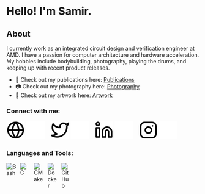 # Hello! I'm Samir.

## About

I currently work as an integrated circuit design and verification engineer at AMD. I have a passion for computer architecture and hardware acceleration. My hobbies include bodybuilding, photography, playing the drums, and keeping up with recent product releases.
- 🔭 Check out my publications here: [Publications](https://scholar.google.com/citations?user=oGxgnxcAAAAJ&hl=en)
- 📷 Check out my photography here: [Photography](https://samirmitha.com/photography)
- 🎨 Check out my artwork here: [Artwork](https://samirmitha.com/wallpapers-1)

### Connect with me:

[![website](./img/globe-light.svg)](https://samirmitha.com#gh-light-mode-only)
[![website](./img/globe-dark.svg)](https://samirmitha.com#gh-dark-mode-only)
&nbsp;&nbsp;
[![website](./img/twitter-light.svg)](https://twitter.com/samir_mitha#gh-light-mode-only)
[![website](./img/twitter-dark.svg)](https://twitter.com/samir_mitha#gh-dark-mode-only)
&nbsp;&nbsp;
[![website](./img/linkedin-light.svg)](linkedin.com/in/samirmitha#gh-light-mode-only)
[![website](./img/linkedin-dark.svg)](linkedin.com/in/samirmitha#gh-dark-mode-only)
&nbsp;&nbsp;
[![website](./img/instagram-light.svg)](https://www.instagram.com/samir_mitha#gh-light-mode-only)
[![website](./img/instagram-dark.svg)](https://www.instagram.com/samir_mitha#gh-dark-mode-only)

### Languages and Tools:

<img align="left" alt="Bash" width="26px" src="https://cdn.jsdelivr.net/gh/devicons/devicon/icons/bash/bash-original.svg" style="padding-right:10px;" />
<img align="left" alt="C" width="26px" src="https://cdn.jsdelivr.net/gh/devicons/devicon/icons/c/c-original.svg" style="padding-right:10px;" />
<img align="left" alt="CMake" width="26px" src="https://cdn.jsdelivr.net/gh/devicons/devicon/icons/cmake/cmake-original.svg" style="padding-right:10px;" />
<img align="left" alt="Docker" width="26px" src="https://cdn.jsdelivr.net/gh/devicons/devicon/icons/docker/docker-original.svg" style="padding-right:10px;" />
<img align="left" alt="GitHub" width="26px" src="https://cdn.jsdelivr.net/gh/devicons/devicon/icons/github/github-original.svg" style="padding-right:10px;" />
